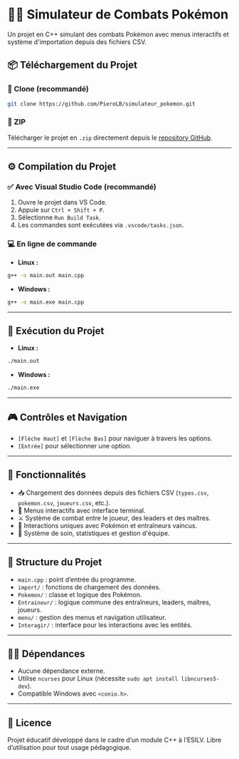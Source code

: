 # 🐱‍👤 Simulateur de Combats Pokémon

Un projet en C++ simulant des combats Pokémon avec menus interactifs et système d'importation depuis des fichiers CSV.

## 📦 Téléchargement du Projet

### 🔁 Clone (recommandé)

```bash
git clone https://github.com/PieroLB/simulateur_pokemon.git
```

### 📁 ZIP

Télécharger le projet en `.zip` directement depuis le [repository GitHub](https://github.com/PieroLB/simulateur_pokemon).

---

## ⚙️ Compilation du Projet

### ✅ Avec Visual Studio Code (recommandé)

1. Ouvre le projet dans VS Code.
2. Appuie sur `Ctrl + Shift + P`.
3. Sélectionne `Run Build Task`.
4. Les commandes sont exécutées via `.vscode/tasks.json`.

### 💻 En ligne de commande

- **Linux :**

```bash
g++ -o main.out main.cpp
```

- **Windows :**

```bash
g++ -o main.exe main.cpp
```

---

## 🚀 Exécution du Projet

- **Linux :**

```bash
./main.out
```

- **Windows :**

```bash
./main.exe
```

---

## 🎮 Contrôles et Navigation

- `[Flèche Haut]` et `[Flèche Bas]` pour naviguer à travers les options.
- `[Entrée]` pour sélectionner une option.

---

## 🧠 Fonctionnalités

- 📥 Chargement des données depuis des fichiers CSV (`types.csv`, `pokemon.csv`, `joueurs.csv`, etc.).
- 🧾 Menus interactifs avec interface terminal.
- ⚔️ Système de combat entre le joueur, des leaders et des maîtres.
- 🧬 Interactions uniques avec Pokémon et entraîneurs vaincus.
- 💊 Système de soin, statistiques et gestion d'équipe.

---

## 📁 Structure du Projet

- `main.cpp` : point d’entrée du programme.
- `import/` : fonctions de chargement des données.
- `Pokemon/` : classe et logique des Pokémon.
- `Entraineur/` : logique commune des entraîneurs, leaders, maîtres, joueurs.
- `menu/` : gestion des menus et navigation utilisateur.
- `Interagir/` : interface pour les interactions avec les entités.

---

## 👨‍💻 Dépendances

- Aucune dépendance externe.
- Utilise `ncurses` pour Linux (nécessite `sudo apt install libncurses5-dev`).
- Compatible Windows avec `<conio.h>`.

---

## 📜 Licence

Projet éducatif développé dans le cadre d’un module C++ à l’ESILV. Libre d’utilisation pour tout usage pédagogique.
